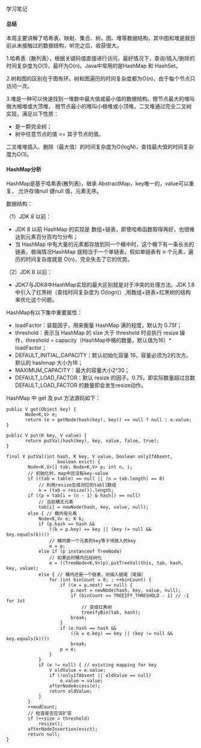 学习笔记

#### 总结

本周主要讲解了哈希表、映射、集合、树、图、堆等数据结构，其中图和堆是我目前从未接触过的数据结构，听完之后，收获很大。

1.哈希表（散列表），根据关键码值直接进行访问，最好情况下，查询/插入/删除的时间复杂度为O(1)，最坏为O(n)。Java中常用的是HashMap 和 HashSet。

2.树和图的区别在于图有环。树和图遍历的时间复杂度都为O(n)，由于每个节点只访问一次。

3.堆是一种可以快速找到一堆数中最大值或最小值的数据结构。根节点最大的堆叫做大根堆或大顶堆，
根节点最小的堆叫小根堆或小顶堆。二叉堆通过完全二叉树实现，满足以下性质：
* 是一颗完全树；
* 树中任意节点的值 >= 其子节点的值。

二叉堆堆插入、删除（最大值）的时间复杂度为O(logN)，查找最大值的时间复杂度为O(1)。

#### HashMap分析

HashMap是基于哈希表(散列表)，继承 AbstractMap，key唯一的，value可以重复，
允许存储null 键null 值，元素无序。

数据结构：

（1）JDK 8 以前：
* JDK 8 以前 HashMap 的实现是 数组+链表，即使哈希函数取得再好，也很难达到元素百分百均匀分布；
* 当 HashMap 中有大量的元素都存放到同一个桶中时，这个桶下有一条长长的链表，极端情况HashMap 就相当于一个单链表，假如单链表有 n 个元素，遍历的时间复杂度就是 O(n)，完全失去了它的优势。

（2）JDK 8 以后：
* JDK7与JDK8中HashMap实现的最大区别就是对于冲突的处理方法。JDK 1.8 中引入了红黑树（查找时间复杂度为 O(logn)）,用数组+链表+红黑树的结构来优化这个问题。

HashMap有以下集中重要属性：
* loadFactor：装载因子，用来衡量 HashMap 满的程度，默认为 0.75f；
* threshold：表示当 HashMap 的 size 大于 threshold 时会执行 resize 操作，threshold = capacity（HashMap中桶的数量，默认值为16）* loadFactor；
* DEFAULT_INITIAL_CAPACITY：默认初始化容量 16，容量必须为2的次方。默认的 hashmap 大小为16；
* MAXIMUM_CAPACITY：最大的容量大小2^30；
* DEFAULT_LOAD_FACTOR：默认 resize 的因子。0.75，即实际数量超过总数 DEFAULT_LOAD_FACTOR 的数量即会发生resize动作。

HashMap 中 get 及 put 方法源码如下：
```
public V get(Object key) {
       Node<K,V> e;
       return (e = getNode(hash(key), key)) == null ? null : e.value;
}

public V put(K key, V value) {
       return putVal(hash(key), key, value, false, true);
}

final V putVal(int hash, K key, V value, boolean onlyIfAbsent,
                   boolean evict) {
        Node<K,V>[] tab; Node<K,V> p; int n, i;
        // 初始化时，map中还没有key-value
        if ((tab = table) == null || (n = tab.length) == 0)
            // 利用resize生成对应的tab[]数组
            n = (tab = resize()).length;
        if ((p = tab[i = (n - 1) & hash]) == null)
            // 当前桶无元素
            tab[i] = newNode(hash, key, value, null);
        else { // 桶内有元素
            Node<K,V> e; K k;
            if (p.hash == hash &&
                ((k = p.key) == key || (key != null && key.equals(k))))
                // 桶内第一个元素的key等于待放入的key
                e = p;
            else if (p instanceof TreeNode)
                // 如果此时桶内已经树化
                e = ((TreeNode<K,V>)p).putTreeVal(this, tab, hash, key, value);
            else { // 桶内还是一个链表，则插入链尾（尾插）
                for (int binCount = 0; ; ++binCount) {
                    if ((e = p.next) == null) {
                        p.next = newNode(hash, key, value, null);
                        if (binCount >= TREEIFY_THRESHOLD - 1) // -1 for 1st
                            // 变成红黑树
                            treeifyBin(tab, hash);
                        break;
                    }
                    if (e.hash == hash &&
                        ((k = e.key) == key || (key != null && key.equals(k))))
                        break;
                    p = e;
                }
            }
            if (e != null) { // existing mapping for key
                V oldValue = e.value;
                if (!onlyIfAbsent || oldValue == null)
                    e.value = value;
                afterNodeAccess(e);
                return oldValue;
            }
        }
        ++modCount;
        // 检查是否应该扩容
        if (++size > threshold)
            resize();
        afterNodeInsertion(evict);
        return null;
}
```

